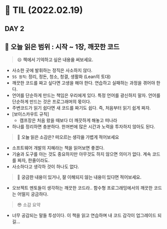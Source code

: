 # :pencil: TIL (2022.02.19)
## DAY 2
:book: 오늘 읽은 범위 : 시작 ~ 1장, 깨끗한 코드
---
> :smile: **책에서 기억하고 싶은 내용을 써보세요.**
 - 사소한 곳에 발휘하는 정직은 사소하지 않다. 
 - `5S 원칙`: 정리, 정돈, 청소, 청결, 생활화 (Lean의 토대)
 - 깨끗한 코드를 짜고 싶다면 고생을 해야 한다. 연습하고 실패하는 과정을 겪어야 한다.
 - 언어를 단순하게 만드는 책임은 우리에게 있다. 특정 언어를 광신하지 말자. 언어를 단순하게 만드는 것은 프로그래머의 몫이다.
 - 주변코드가 읽기 쉽다면 새 코드를 짜기도 쉽다. 즉, 처음부터 읽기 쉽게 짜자.
 - [보이스카우트 규칙]
	 - 캠프장은 처음 왔을 때보다 더 깨끗하게 해놓고 떠나라
- 하나를 정리하면 충분하다. 한꺼번에 많은 시간과 노력을 투자하지 않아도 된다.

> :thinking: **오늘 읽은 소감은? 떠오르는 생각을 가볍게 적어보세요**
- 소프트웨어 개발의 지혜라는 책을 읽어보면 좋겠다.
- 기술과 도구를 아는 것도 중요하지만 아무것도 하지 않으면 의미가 없다. 계속 코드를 짜자, 한줄이라도.
- 사소하다고 생각하 것이 하나도 없다.
 
> :mag_right: **궁금한 내용이 있거나, 잘 이해되지 않는 내용이 있다면 적어보세요.**
 - 오브젝트 멘토들이 생각하는 깨끗한 코드라.. 함수형 프로그래밍에서의 깨끗한 코드는 어떨지 궁금하다.

> :sunglasses: 소감 요약
- 너무 공감되는 말들 투성이다. 이 책을 읽고 연습하며 내 코드 감각이 업그레이드 되길...
